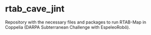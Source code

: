 # rtab_cave_jint
Repository with the necessary files and packages to run RTAB-Map in Coppelia (DARPA Subterranean Challenge with EspeleoRobô).
